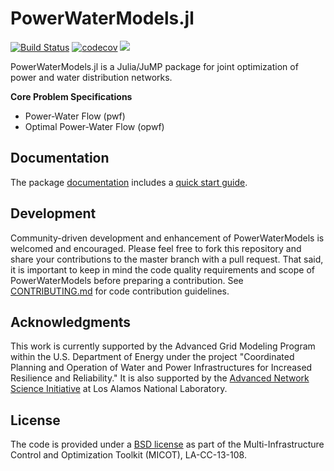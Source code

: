# PowerWaterModels.jl 
[![Build Status](https://travis-ci.org/lanl-ansi/PowerWaterModels.jl.svg?branch=master)](https://travis-ci.org/lanl-ansi/PowerWaterModels.jl)
[![codecov](https://codecov.io/gh/lanl-ansi/PowerWaterModels.jl/branch/master/graph/badge.svg)](https://codecov.io/gh/lanl-ansi/PowerWaterModels.jl)
[![](https://img.shields.io/badge/docs-latest-blue.svg)](https://lanl-ansi.github.io/PowerWaterModels.jl/stable/)

PowerWaterModels.jl is a Julia/JuMP package for joint optimization of power and water distribution networks.

**Core Problem Specifications**
* Power-Water Flow (pwf)
* Optimal Power-Water Flow (opwf)

## Documentation
The package [documentation](https://lanl-ansi.github.io/PowerWaterModels.jl/stable/) includes a [quick start guide](https://lanl-ansi.github.io/PowerWaterModels.jl/stable/quickguide).

## Development
Community-driven development and enhancement of PowerWaterModels is welcomed and encouraged.
Please feel free to fork this repository and share your contributions to the master branch with a pull request.
That said, it is important to keep in mind the code quality requirements and scope of PowerWaterModels before preparing a contribution.
See [CONTRIBUTING.md](https://github.com/lanl-ansi/PowerWaterModels.jl/blob/master/CONTRIBUTING.md) for code contribution guidelines.

## Acknowledgments
This work is currently supported by the Advanced Grid Modeling Program within the U.S. Department of Energy under the project "Coordinated Planning and Operation of Water and Power Infrastructures for Increased Resilience and Reliability."
It is also supported by the [Advanced Network Science Initiative](https://lanl-ansi.github.io) at Los Alamos National Laboratory.

## License
The code is provided under a [BSD license](https://github.com/lanl-ansi/PowerWaterModels.jl/blob/master/LICENSE.md) as part of the Multi-Infrastructure Control and Optimization Toolkit (MICOT), LA-CC-13-108.
